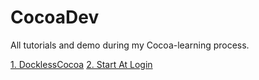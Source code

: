 # CocoaDev

All tutorials and demo during my Cocoa-learning process.

[1. DocklessCocoa](/DocklessCocoa/Readme.md)
[2. Start At Login](/StartAtLogin/Readme.md)